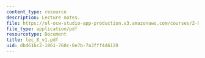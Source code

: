 ```yaml
---
content_type: resource
description: Lecture notes.
file: https://ol-ocw-studio-app-production.s3.amazonaws.com/courses/2-997-decision-making-in-large-scale-systems-spring-2004/dbd61bc21861760c0e7b7a3fff4d6120_lec_8_v1.pdf
file_type: application/pdf
resourcetype: Document
title: lec_8_v1.pdf
uid: dbd61bc2-1861-760c-0e7b-7a3fff4d6120
---
```

